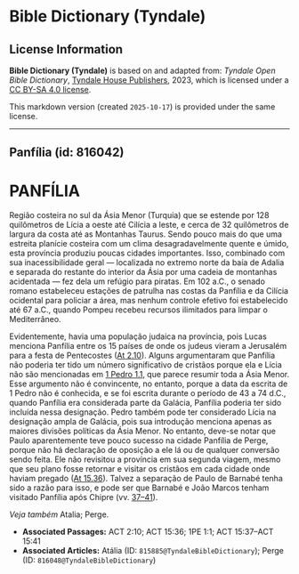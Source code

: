 # Bible Dictionary (Tyndale)

## License Information

**Bible Dictionary (Tyndale)** is based on and adapted from: _Tyndale Open Bible Dictionary_, [Tyndale House Publishers](https://tyndaleopenresources.com/), 2023, which is licensed under a [CC BY-SA 4.0 license](https://creativecommons.org/licenses/by-sa/4.0/legalcode.en).

This markdown version (created `2025-10-17`) is provided under the same license.



--------------------------------

## Panfília (id: 816042)

PANFÍLIA
========

Região costeira no sul da Ásia Menor (Turquia) que se estende por 128 quilômetros de Lícia a oeste até Cilícia a leste, e cerca de 32 quilômetros de largura da costa até as Montanhas Taurus. Sendo pouco mais do que uma estreita planície costeira com um clima desagradavelmente quente e úmido, esta província produziu poucas cidades importantes. Isso, combinado com sua inacessibilidade geral — localizada no extremo norte da baía de Adalia e separada do restante do interior da Ásia por uma cadeia de montanhas acidentada — fez dela um refúgio para piratas. Em 102 a.C., o senado romano estabeleceu estações de patrulha nas costas da Panfília e da Cilícia ocidental para policiar a área, mas nenhum controle efetivo foi estabelecido até 67 a.C., quando Pompeu recebeu recursos ilimitados para limpar o Mediterrâneo.

Evidentemente, havia uma população judaica na província, pois Lucas menciona Panfília entre os 15 países de onde os judeus vieram a Jerusalém para a festa de Pentecostes ([At 2\.10](https://ref.ly/Acts2:10)). Alguns argumentaram que Panfília não poderia ter tido um número significativo de cristãos porque ela e Lícia não são mencionadas em [1 Pedro 1\.1](https://ref.ly/1Pet1:1), que parece resumir toda a Ásia Menor. Esse argumento não é convincente, no entanto, porque a data da escrita de 1 Pedro não é conhecida, e se foi escrita durante o período de 43 a 74 d.C., quando Panfília era considerada parte da Galácia, Panfília poderia ter sido incluída nessa designação. Pedro também pode ter considerado Lícia na designação ampla de Galácia, pois sua introdução menciona apenas as maiores divisões políticas da Ásia Menor. No entanto, deve\-se notar que Paulo aparentemente teve pouco sucesso na cidade Panfília de Perge, porque não há declaração de oposição a ele lá ou de qualquer conversão sendo feita. Ele não revisitou a província em sua segunda viagem, mesmo que seu plano fosse retornar e visitar os cristãos em cada cidade onde haviam pregado ([At 15\.36](https://ref.ly/Acts15:36)). Talvez a separação de Paulo de Barnabé tenha sido a razão para isso, e pode ser que Barnabé e João Marcos tenham visitado Panfília após Chipre (vv. [37–41](https://ref.ly/Acts15:37-Acts15:41)).

*Veja também* Atalia; Perge.

* **Associated Passages:** ACT 2:10; ACT 15:36; 1PE 1:1; ACT 15:37–ACT 15:41
* **Associated Articles:** Atália (ID: `815885@TyndaleBibleDictionary`); Perge (ID: `816048@TyndaleBibleDictionary`)

